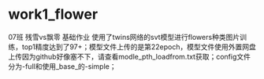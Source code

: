 # work1_flower

07班 残雪vs飘零 基础作业
使用了twins网络的svt模型进行flowers种类图片训练，top1精度达到了97+；模型文件上传的是第22epoch，模型文件使用外置网盘上传因为github好像塞不下，请查看modle_pth_loadfrom.txt获取；config文件分为-full和使用_base_的-simple；

